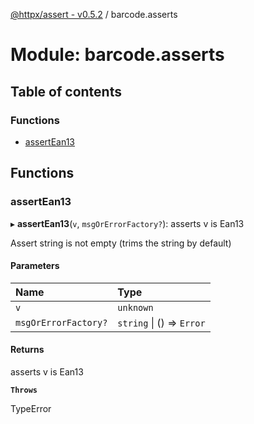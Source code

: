[@httpx/assert - v0.5.2](../README.md) / barcode.asserts

# Module: barcode.asserts

## Table of contents

### Functions

- [assertEan13](barcode_asserts.md#assertean13)

## Functions

### assertEan13

▸ **assertEan13**(`v`, `msgOrErrorFactory?`): asserts v is Ean13

Assert string is not empty (trims the string by default)

#### Parameters

| Name | Type |
| :------ | :------ |
| `v` | `unknown` |
| `msgOrErrorFactory?` | `string` \| () => `Error` |

#### Returns

asserts v is Ean13

**`Throws`**

TypeError
